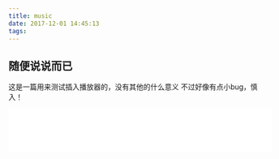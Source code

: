 ```yaml
---
title: music
date: 2017-12-01 14:45:13
tags:
---
```


## 随便说说而已
这是一篇用来测试插入播放器的，没有其他的什么意义
不过好像有点小bug，慎入！
<!--more-->


<iframe frameborder="no" border="0" marginwidth="0" marginheight="0" width=520 height=86 src="//music.163.com/outchain/player?type=2&id=446997775&auto=1&height=66"></iframe>
